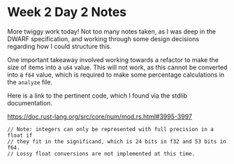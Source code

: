 # Week 2 Day 2 Notes

More twiggy work today! Not too many notes taken, as I was deep in the DWARF
specification, and working through some design decisions regarding how I
could structure this.

One important takeaway involved working towards a refactor to make the size
of items into a `u64` value. This will not work, as this cannot be converted
into a `f64` value, which is required to make some percentage calculations
in the `analyze` file.

Here is a link to the pertinent code, which I found via the stdlib
documentation.

https://doc.rust-lang.org/src/core/num/mod.rs.html#3995-3997

```
// Note: integers can only be represented with full precision in a float if
// they fit in the significand, which is 24 bits in f32 and 53 bits in f64.
// Lossy float conversions are not implemented at this time.
```

